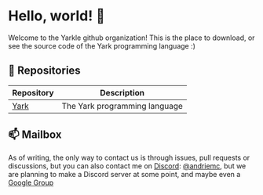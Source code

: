 # Hello, world! 👋
Welcome to the Yarkle github organization! This is the place to download, or see the source code of the Yark programming language :)

## 🧺 Repositories

| Repository | Description |
| ------------- | ------------- |
| [Yark](https://github.com/Yarkle/Yark) | The Yark programming language |

## 📫 Mailbox
As of writing, the only way to contact us is through issues, pull requests or discussions, but you can also contact me on [Discord](https://discord.com/): [@andriemc](https://discord.com/users/662912619975278592),
but we are planning to make a Discord server at some point, and maybe even a [Google Group](https://groups.google.com/)
